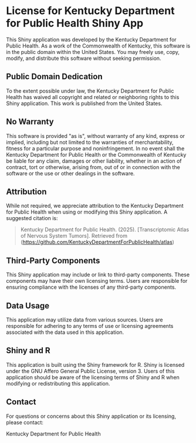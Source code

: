 # License for Kentucky Department for Public Health Shiny App

This Shiny application was developed by the Kentucky Department for Public Health. As a work of the Commonwealth of Kentucky, this software is in the public domain within the United States. You may freely use, copy, modify, and distribute this software without seeking permission.

## Public Domain Dedication

To the extent possible under law, the Kentucky Department for Public Health has waived all copyright and related or neighboring rights to this Shiny application. This work is published from the United States.

## No Warranty

This software is provided "as is", without warranty of any kind, express or implied, including but not limited to the warranties of merchantability, fitness for a particular purpose and noninfringement. In no event shall the Kentucky Department for Public Health or the Commonwealth of Kentucky be liable for any claim, damages or other liability, whether in an action of contract, tort or otherwise, arising from, out of or in connection with the software or the use or other dealings in the software.

## Attribution

While not required, we appreciate attribution to the Kentucky Department for Public Health when using or modifying this Shiny application. A suggested citation is:

> Kentucky Department for Public Health. (2025). [Transcriptomic Atlas of Nervous System Tumors]. Retrieved from (https://github.com/KentuckyDepartmentForPublicHealth/atlas)

## Third-Party Components

This Shiny application may include or link to third-party components. These components may have their own licensing terms. Users are responsible for ensuring compliance with the licenses of any third-party components.

## Data Usage

This application may utilize data from various sources. Users are responsible for adhering to any terms of use or licensing agreements associated with the data used in this application.

## Shiny and R

This application is built using the Shiny framework for R. Shiny is licensed under the GNU Affero General Public License, version 3. Users of this application should be aware of the licensing terms of Shiny and R when modifying or redistributing this application.

## Contact

For questions or concerns about this Shiny application or its licensing, please contact:

Kentucky Department for Public Health


